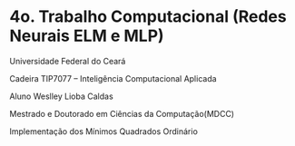 # 4o. Trabalho Computacional (Redes Neurais ELM e MLP) 

Universidade Federal do Ceará

Cadeira TIP7077 – Inteligência Computacional Aplicada

Aluno Weslley Lioba Caldas

Mestrado e Doutorado em Ciências da  Computação(MDCC) 

Implementação dos Mínimos Quadrados Ordinário

